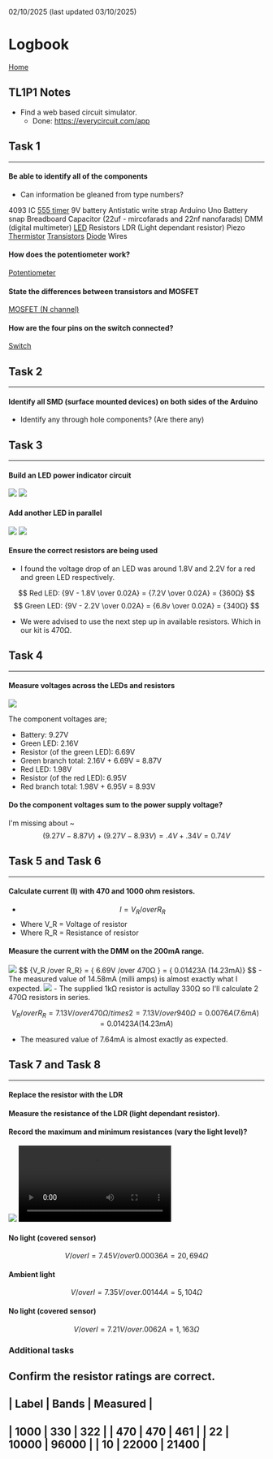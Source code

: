 02/10/2025 (last updated 03/10/2025)

# Logbook

[Home](/)

## TL1P1 Notes
- Find a web based circuit simulator.
    - Done: https://everycircuit.com/app

## Task 1
---
#### Be able to identify all of the components
- Can information be gleaned from type numbers?

4093 IC
[555 timer](../Electronics/Components/555_Timer.md)
9V battery
Antistatic write strap
Arduino Uno
Battery snap
Breadboard
Capacitor (22uf - mircofarads and 22nf nanofarads) 
DMM (digital multimeter)
[LED](../../Electronics/Components/LEDs.md)
Resistors
LDR (Light dependant resistor)
Piezo
[Thermistor](../Electronics/Components/Thermistor.md)
[Transistors](../Electronics/Components/Transistor.md)
[Diode](../Electronics/Components/Diodes.md)
Wires

#### How does the potentiometer work?
[Potentiometer](../Electronics/Components/Potentiometer.md)

#### State the differences between transistors and MOSFET
[MOSFET (N channel)](../Electronics/Components/Mosfet.md)

#### How are the four pins on the switch connected?
[Switch](../Electronics/Components/Switch.md)

## Task 2
---
#### Identify all SMD (surface mounted devices) on both sides of the Arduino
- Identify any through hole components? (Are there any)

## Task 3
---
#### Build an LED power indicator circuit

<img src="/Images/Single_LED_Circuit.png">
<img src="/Images/Single_LED_My_Circuit.jpg">

#### Add another LED in parallel

<img src="/Images/Two_LEDs_Circuit.png">
<img src="/Images/Two_LEDs_My_Circuit.jpg">

#### Ensure the correct resistors are being used
- I found the voltage drop of an LED was around 1.8V and 2.2V for a red and green LED respectively.

$$ Red LED: {9V - 1.8V \over 0.02A} = {7.2V \over 0.02A} = {360Ω} $$
$$ Green LED: {9V - 2.2V \over 0.02A} = {6.8v \over 0.02A} = {340Ω} $$

- We were advised to use the next step up in available resistors. Which in our kit is 470Ω.

## Task 4
---
#### Measure voltages across the LEDs and resistors

<img src="/Images/Two_LEDs_My_Circuit.jpg">

The component voltages are;
- Battery: 9.27V
- Green LED: 2.16V
- Resistor (of the green LED): 6.69V
- Green branch total: 2.16V + 6.69V = 8.87V
- Red LED: 1.98V
- Resistor (of the red LED): 6.95V
- Red branch total: 1.98V + 6.95V = 8.93V

#### Do the component voltages sum to the power supply voltage?

I'm missing about ~
$$ (9.27V - 8.87V) + (9.27V - 8.93V) = .4V + .34V = 0.74V $$

## Task 5 and Task 6
---
#### Calculate current (I) with 470 and 1000 ohm resistors.
- $$ I= {V_R /over R_R}$$
- Where V_R = Voltage of resistor
- Where R_R = Resistance of resistor
#### Measure the current with the DMM on the 200mA range.

<img src="/Images/Single_LED_My_Circuit.jpg">
$$ {V_R /over R_R} = { 6.69V /over 470Ω } = { 0.01423A (14.23mA)} $$
- The measured value of 14.58mA (milli amps) is almost exactly what I expected.

<img src="/Images/Single_LED_Two_470_resistors_My_Circuit.jpg">
- The supplied 1kΩ resistor is actullay 330Ω so I'll calculate 2 470Ω resistors in series.

$$ {V_R /over R_R} = { 7.13V /over 470Ω /times 2 } = {7.13V /over 940Ω} = 0.0076A (7.6mA) = { 0.01423A (14.23mA)} $$
- The measured value of 7.64mA is almost exactly as expected.

## Task 7 and Task 8
---
#### Replace the resistor with the LDR
#### Measure the resistance of the LDR (light dependant resistor).
#### Record the maximum and minimum resistances (vary the light level)?

<img src="/Images/Single_LED_LDR_My_Circuit.jpg">

<video controls>
    <source src="/Images/Single_LED_LDR_My_Circuit.TS.mp4" type="video/mp4">
    Your browser does not support the video tag.
</video> 


#### No light (covered sensor)
$$ { V /over I } = { 7.45V /over 0.00036A } = 20,694Ω $$

#### Ambient light
$$ { V /over I } = { 7.35V /over .00144A } = 5,104Ω $$

#### No light (covered sensor)
$$ { V /over I } = { 7.21V /over .0062A } = 1,163Ω $$

### Additional tasks
Confirm the resistor ratings are correct.
-----------------------------
| Label | Bands | Measured  |
-----------------------------
| 1000  | 330   | 322       |
| 470   | 470   | 461       |
| 22    | 10000 | 96000     |
| 10    | 22000 | 21400     |
-----------------------------
